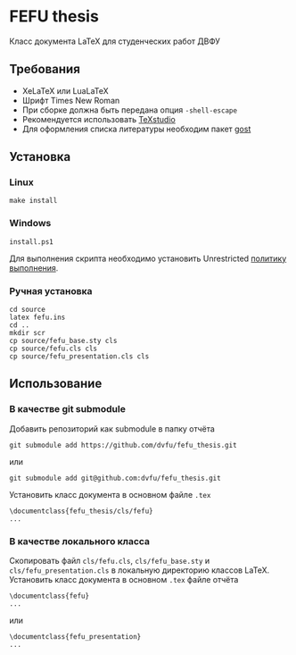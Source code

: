 # FEFU thesis
Класс документа LaTeX для студенческих работ ДВФУ

## Требования
* XeLaTeX или LuaLaTeX
* Шрифт Times New Roman
* При сборке должна быть передана опция `-shell-escape`
* Рекомендуется использовать [TeXstudio](https://www.texstudio.org/)
* Для оформления списка литературы необходим пакет [gost](https://www.ctan.org/pkg/gost)

## Установка
### Linux
```
make install
```
### Windows
```
install.ps1
```

Для выполнения скрипта необходимо установить Unrestricted [политику выполнения](https://docs.microsoft.com/en-us/powershell/module/microsoft.powershell.core/about/about_execution_policies?view=powershell-7.2).
### Ручная установка
```
cd source
latex fefu.ins
cd ..
mkdir scr
cp source/fefu_base.sty cls
cp source/fefu.cls cls
cp source/fefu_presentation.cls cls
```
## Использование
### В качестве git submodule
Добавить репозиторий как submodule в папку отчёта
```
git submodule add https://github.com/dvfu/fefu_thesis.git
```
или
```
git submodule add git@github.com:dvfu/fefu_thesis.git
```
Установить класс документа в основном файле `.tex`
```
\documentclass{fefu_thesis/cls/fefu}
...
```
### В качестве локального класса
Скопировать файл `cls/fefu.cls`, `cls/fefu_base.sty` и `cls/fefu_presentation.cls` в локальную директорию классов LaTeX. Установить класс документа в основном `.tex` файле отчёта
```
\documentclass{fefu}
...
```

или 

```
\documentclass{fefu_presentation}
...
```
